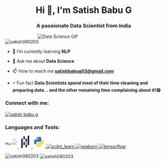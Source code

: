<h1 align="center">Hi 👋, I'm Satish Babu G</h1>
<h3 align="center">A passionate Data Scientist from India</h3>

<img align="right" alt="Data Science GIF" width="400" src="https://user-images.githubusercontent.com/55389276/140866485-8fb1c876-9a8f-4d6a-98dc-08c4981eaf70.gif">


<p align="left"> <img src="https://komarev.com/ghpvc/?username=satish080203&label=Profile%20views&color=0e75b6&style=flat" alt="satish080203" /> </p>

- 🌱 I’m currently learning **NLP**

- 💬 Ask me about **Data Science**

- 📫 How to reach me **satishbabug03@gmail.com**

- ⚡ Fun fact **Data Scientists spend most of their time cleaning and preparing data… and the other remaining time complaining about it!😆**

<h3 align="left">Connect with me:</h3>
<p align="left">
<a href="https://linkedin.com/in/satish babu g" target="blank"><img align="center" src="https://raw.githubusercontent.com/rahuldkjain/github-profile-readme-generator/master/src/images/icons/Social/linked-in-alt.svg" alt="satish babu g" height="30" width="40" /></a>
</p>

<h3 align="left">Languages and Tools:</h3>
<p align="left"> <a href="https://www.mysql.com/" target="_blank" rel="noreferrer"> <img src="https://raw.githubusercontent.com/devicons/devicon/master/icons/mysql/mysql-original-wordmark.svg" alt="mysql" width="40" height="40"/> </a> <a href="https://pandas.pydata.org/" target="_blank" rel="noreferrer"> <img src="https://raw.githubusercontent.com/devicons/devicon/2ae2a900d2f041da66e950e4d48052658d850630/icons/pandas/pandas-original.svg" alt="pandas" width="40" height="40"/> </a> <a href="https://www.python.org" target="_blank" rel="noreferrer"> <img src="https://raw.githubusercontent.com/devicons/devicon/master/icons/python/python-original.svg" alt="python" width="40" height="40"/> </a> <a href="https://scikit-learn.org/" target="_blank" rel="noreferrer"> <img src="https://upload.wikimedia.org/wikipedia/commons/0/05/Scikit_learn_logo_small.svg" alt="scikit_learn" width="40" height="40"/> </a> <a href="https://seaborn.pydata.org/" target="_blank" rel="noreferrer"> <img src="https://seaborn.pydata.org/_images/logo-mark-lightbg.svg" alt="seaborn" width="40" height="40"/> </a> <a href="https://www.tensorflow.org" target="_blank" rel="noreferrer"> <img src="https://www.vectorlogo.zone/logos/tensorflow/tensorflow-icon.svg" alt="tensorflow" width="40" height="40"/> </a> </p>

<p><img align="left" src="https://github-readme-stats.vercel.app/api/top-langs?username=satish080203&show_icons=true&locale=en&layout=compact" alt="satish080203" /></p>

<p>&nbsp;<img align="center" src="https://github-readme-stats.vercel.app/api?username=satish080203&show_icons=true&locale=en" alt="satish080203" /></p>

